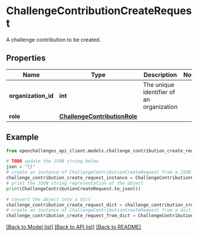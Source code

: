# ChallengeContributionCreateRequest

A challenge contribution to be created.

## Properties

| Name                | Type                                                          | Description                              | Notes |
| ------------------- | ------------------------------------------------------------- | ---------------------------------------- | ----- |
| **organization_id** | **int**                                                       | The unique identifier of an organization |
| **role**            | [**ChallengeContributionRole**](ChallengeContributionRole.md) |                                          |

## Example

```python
from openchallenges_api_client.models.challenge_contribution_create_request import ChallengeContributionCreateRequest

# TODO update the JSON string below
json = "{}"
# create an instance of ChallengeContributionCreateRequest from a JSON string
challenge_contribution_create_request_instance = ChallengeContributionCreateRequest.from_json(json)
# print the JSON string representation of the object
print(ChallengeContributionCreateRequest.to_json())

# convert the object into a dict
challenge_contribution_create_request_dict = challenge_contribution_create_request_instance.to_dict()
# create an instance of ChallengeContributionCreateRequest from a dict
challenge_contribution_create_request_from_dict = ChallengeContributionCreateRequest.from_dict(challenge_contribution_create_request_dict)
```

[[Back to Model list]](../README.md#documentation-for-models) [[Back to API list]](../README.md#documentation-for-api-endpoints) [[Back to README]](../README.md)
